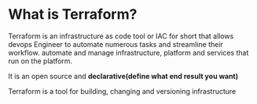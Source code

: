 # What is Terraform?

Terraform is an infrastructure as code tool or IAC for short that allows devops Engineer to automate numerous tasks and streamline their workflow.
automate and manage infrastructure, platform and services that run on the platform.

It is an open source and **declarative(define what end result you want)**

Terraform is a tool for building, changing and versioning infrastructure
